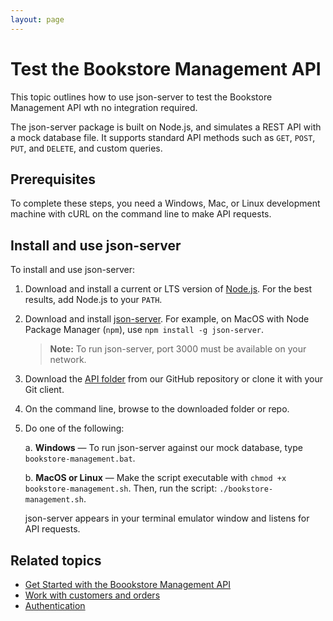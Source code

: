 ```yaml
---
layout: page
---
```

# Test the Bookstore Management API

This topic outlines how to use json-server to test the Bookstore Management API wth no integration required.

The json-server package is built on Node.js, and simulates a REST API with a mock database file. It supports standard API methods such as `GET`, `POST`, `PUT`, and `DELETE`, and custom queries.

## Prerequisites

To complete these steps, you need a Windows, Mac, or Linux development machine with cURL on the command line to make API requests.

## Install and use json-server

To install and use json-server:

1. Download and install a current or LTS version of [Node.js](https://nodejs.org/en/download/package-manager). For the best results, add Node.js to your `PATH`.

1. Download and install [json-server](https://www.npmjs.com/package/json-server). For example, on MacOS with Node Package Manager (`npm`), use `npm install -g json-server`.

    > **Note:**
    > To run json-server, port 3000 must be available on your network.

1. Download the [API folder](https://github.com/btbristow/bookstore-management-api/tree/4227e30164eb37172b024df7f1dd5400c6e454b2/api) from our GitHub repository or clone it with your Git client.

1. On the command line, browse to the downloaded folder or repo.

1. Do one of the following:

    a. **Windows** — To run json-server against our mock database, type `bookstore-management.bat`.

    b. **MacOS or Linux** — Make the script executable with `chmod +x bookstore-management.sh`. Then, run the script: `./bookstore-management.sh`.

    json-server appears in your terminal emulator window and listens for API requests.

## Related topics

- [Get Started with the Boookstore Management API](tutorials/get-started.md)
- [Work with customers and orders](tutorials/customers-and-orders.md)
- [Authentication](reference/authentication.md)